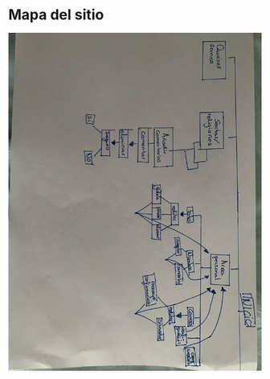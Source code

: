 # Mapa del sitio

![Imagen del mapa del sitio](https://github.com/DeustoPWEB2020/documentacion-grupo2/blob/main/estrategiacontenidos/diagramadeflujos.png?raw=true)
